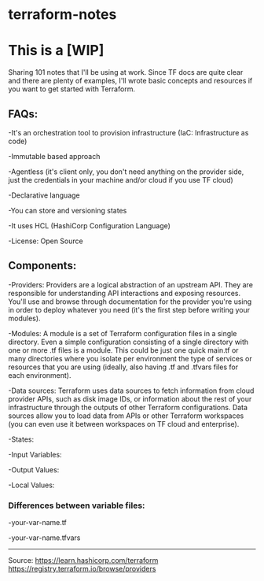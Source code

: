 # terraform-notes

# This is a [WIP]

Sharing 101 notes that I'll be using at work. Since TF docs are quite clear and there are plenty of examples, I'll wrote basic concepts and resources if you want to get started with Terraform.

## FAQs:

-It's an orchestration tool to provision infrastructure (IaC: Infrastructure as code)

-Immutable based approach

-Agentless (it's client only, you don't need anything on the provider side, just the credentials in your machine and/or cloud if you use TF cloud)

-Declarative language

-You can store and versioning states

-It uses HCL (HashiCorp Configuration Language)

-License: Open Source

## Components:

-Providers: Providers are a logical abstraction of an upstream API. They are responsible for understanding API interactions and exposing resources. You'll use and browse through documentation for the provider you're using in order to deploy whatever you need (it's the first step before writing your modules). 

-Modules: A module is a set of Terraform configuration files in a single directory. Even a simple configuration consisting of a single directory with one or more .tf files is a module. This could be just one quick main.tf or many directories where you isolate per environment the type of services or resources that you are using (ideally, also having .tf and .tfvars files for each environment).

-Data sources: Terraform uses data sources to fetch information from cloud provider APIs, such as disk image IDs, or information about the rest of your infrastructure through the outputs of other Terraform configurations. Data sources allow you to load data from APIs or other Terraform workspaces (you can even use it between workspaces on TF cloud and enterprise).

-States:

-Input Variables:

-Output Values:

-Local Values:

### Differences between variable files:

-your-var-name.tf
  
-your-var-name.tfvars

---
Source:
https://learn.hashicorp.com/terraform
https://registry.terraform.io/browse/providers

